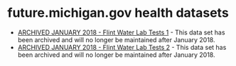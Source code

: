 # future.michigan.gov health datasets
* [ARCHIVED JANUARY 2018 - Flint Water Lab Tests 1](https://future.michigan.gov/d/5vif-6g46) - This data set has been archived and will no longer be maintained after January 2018.
* [ARCHIVED JANUARY 2018 - Flint Water Lab Tests 2](https://future.michigan.gov/d/jfs7-9iih) - This data set has been archived and will no longer be maintained after January 2018.
